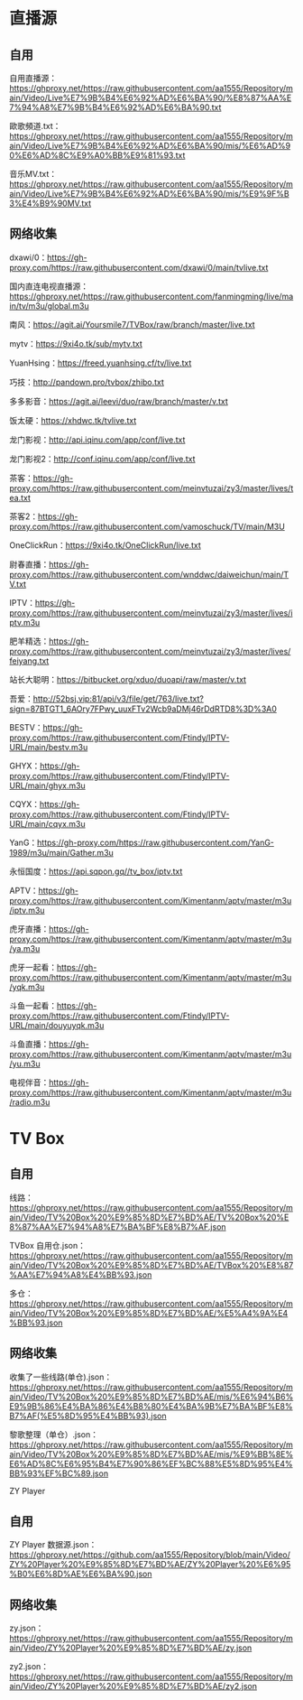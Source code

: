 # 直播源

## 自用

自用直播源：https://ghproxy.net/https://raw.githubusercontent.com/aa1555/Repository/main/Video/Live%E7%9B%B4%E6%92%AD%E6%BA%90/%E8%87%AA%E7%94%A8%E7%9B%B4%E6%92%AD%E6%BA%90.txt

歐歌頻道.txt：https://ghproxy.net/https://raw.githubusercontent.com/aa1555/Repository/main/Video/Live%E7%9B%B4%E6%92%AD%E6%BA%90/mis/%E6%AD%90%E6%AD%8C%E9%A0%BB%E9%81%93.txt

音乐MV.txt：https://ghproxy.net/https://raw.githubusercontent.com/aa1555/Repository/main/Video/Live%E7%9B%B4%E6%92%AD%E6%BA%90/mis/%E9%9F%B3%E4%B9%90MV.txt

## 网络收集

dxawi/0：https://gh-proxy.com/https://raw.githubusercontent.com/dxawi/0/main/tvlive.txt

国内直连电视直播源：https://ghproxy.net/https://raw.githubusercontent.com/fanmingming/live/main/tv/m3u/global.m3u

南风：https://agit.ai/Yoursmile7/TVBox/raw/branch/master/live.txt

mytv：https://9xi4o.tk/sub/mytv.txt

YuanHsing：https://freed.yuanhsing.cf/tv/live.txt

巧技：http://pandown.pro/tvbox/zhibo.txt

多多影音：https://agit.ai/leevi/duo/raw/branch/master/v.txt

饭太硬：https://xhdwc.tk/tvlive.txt

龙门影视：http://api.iqinu.com/app/conf/live.txt

龙门影视2：http://conf.iqinu.com/app/conf/live.txt

茶客：https://gh-proxy.com/https://raw.githubusercontent.com/meinvtuzai/zy3/master/lives/tea.txt

茶客2：https://gh-proxy.com/https://raw.githubusercontent.com/vamoschuck/TV/main/M3U

OneClickRun：https://9xi4o.tk/OneClickRun/live.txt

尉春直播：https://gh-proxy.com/https://raw.githubusercontent.com/wnddwc/daiweichun/main/TV.txt

IPTV：https://gh-proxy.com/https://raw.githubusercontent.com/meinvtuzai/zy3/master/lives/iptv.m3u

肥羊精选：https://gh-proxy.com/https://raw.githubusercontent.com/meinvtuzai/zy3/master/lives/feiyang.txt

站长大聪明：https://bitbucket.org/xduo/duoapi/raw/master/v.txt

吾爱：http://52bsj.vip:81/api/v3/file/get/763/live.txt?sign=87BTGT1_6AOry7FPwy_uuxFTv2Wcb9aDMj46rDdRTD8%3D%3A0

BESTV：https://gh-proxy.com/https://raw.githubusercontent.com/Ftindy/IPTV-URL/main/bestv.m3u

GHYX：https://gh-proxy.com/https://raw.githubusercontent.com/Ftindy/IPTV-URL/main/ghyx.m3u

CQYX：https://gh-proxy.com/https://raw.githubusercontent.com/Ftindy/IPTV-URL/main/cqyx.m3u

YanG：https://gh-proxy.com/https://raw.githubusercontent.com/YanG-1989/m3u/main/Gather.m3u

永恒国度：https://api.sqpon.gq//tv_box/iptv.txt

APTV：https://gh-proxy.com/https://raw.githubusercontent.com/Kimentanm/aptv/master/m3u/iptv.m3u

虎牙直播：https://gh-proxy.com/https://raw.githubusercontent.com/Kimentanm/aptv/master/m3u/ya.m3u

虎牙一起看：https://gh-proxy.com/https://raw.githubusercontent.com/Kimentanm/aptv/master/m3u/yqk.m3u

斗鱼一起看：https://gh-proxy.com/https://raw.githubusercontent.com/Ftindy/IPTV-URL/main/douyuyqk.m3u

斗鱼直播：https://gh-proxy.com/https://raw.githubusercontent.com/Kimentanm/aptv/master/m3u/yu.m3u

电视伴音：https://gh-proxy.com/https://raw.githubusercontent.com/Kimentanm/aptv/master/m3u/radio.m3u









# TV Box

## 自用

线路：https://ghproxy.net/https://raw.githubusercontent.com/aa1555/Repository/main/Video/TV%20Box%20%E9%85%8D%E7%BD%AE/TV%20Box%20%E8%87%AA%E7%94%A8%E7%BA%BF%E8%B7%AF.json

TVBox 自用仓.json：https://ghproxy.net/https://raw.githubusercontent.com/aa1555/Repository/main/Video/TV%20Box%20%E9%85%8D%E7%BD%AE/TVBox%20%E8%87%AA%E7%94%A8%E4%BB%93.json

多仓：https://ghproxy.net/https://raw.githubusercontent.com/aa1555/Repository/main/Video/TV%20Box%20%E9%85%8D%E7%BD%AE/%E5%A4%9A%E4%BB%93.json

## 网络收集

收集了一些线路(单仓).json：https://ghproxy.net/https://raw.githubusercontent.com/aa1555/Repository/main/Video/TV%20Box%20%E9%85%8D%E7%BD%AE/mis/%E6%94%B6%E9%9B%86%E4%BA%86%E4%B8%80%E4%BA%9B%E7%BA%BF%E8%B7%AF(%E5%8D%95%E4%BB%93).json

黎歌整理（单仓）.json：https://ghproxy.net/https://raw.githubusercontent.com/aa1555/Repository/main/Video/TV%20Box%20%E9%85%8D%E7%BD%AE/mis/%E9%BB%8E%E6%AD%8C%E6%95%B4%E7%90%86%EF%BC%88%E5%8D%95%E4%BB%93%EF%BC%89.json










ZY Player

## 自用

ZY Player 数据源.json：https://ghproxy.net/https://github.com/aa1555/Repository/blob/main/Video/ZY%20Player%20%E9%85%8D%E7%BD%AE/ZY%20Player%20%E6%95%B0%E6%8D%AE%E6%BA%90.json

## 网络收集

zy.json：https://ghproxy.net/https://raw.githubusercontent.com/aa1555/Repository/main/Video/ZY%20Player%20%E9%85%8D%E7%BD%AE/zy.json

zy2.json：https://ghproxy.net/https://raw.githubusercontent.com/aa1555/Repository/main/Video/ZY%20Player%20%E9%85%8D%E7%BD%AE/zy2.json

